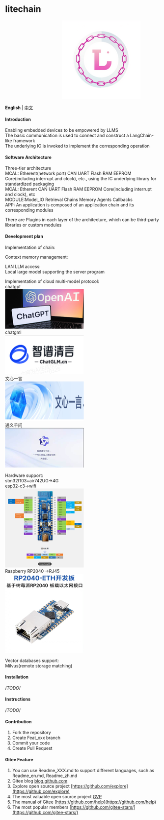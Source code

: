 # litechain

&nbsp;&nbsp;&nbsp;&nbsp;&nbsp;&nbsp;&nbsp;&nbsp;&nbsp;&nbsp;&nbsp;&nbsp;&nbsp;&nbsp;&nbsp;&nbsp;&nbsp;&nbsp;&nbsp;&nbsp;&nbsp;&nbsp;&nbsp;&nbsp;&nbsp;&nbsp;&nbsp;&nbsp;&nbsp;&nbsp;&nbsp;&nbsp;&nbsp;&nbsp;&nbsp;&nbsp;&nbsp;&nbsp;&nbsp;&nbsp;&nbsp;&nbsp;&nbsp;&nbsp;&nbsp;&nbsp;&nbsp;<img src="https://github.com/jinxinyang/litechain/raw/master/images/litechain.png" alt="litechain" width="256" height="256">

**English** | [中文](README_cn.md)  
#### Introduction  

Enabling embedded devices to be empowered by LLMS  
The basic communication is used to connect and construct a LangChain-like framework  
The underlying IO is invoked to implement the corresponding operation  


#### Software Architecture  
Three-tier architecture  
MCAL: Etherent(network port) CAN UART Flash RAM EEPROM Core(including interrupt and clock), etc., using the IC underlying library for standardized packaging  
MCAL: Etherent CAN UART Flash RAM EEPROM Core(including interrupt and clock), etc  
MODULE:Model_IO Retrieval Chains Memory Agents Callbacks  
APP: An application is composed of an application chain and its corresponding modules  

There are Plugins in each layer of the architecture, which can be third-party libraries or custom modules  

#### Development plan    

Implementation of chain:  

Context memory management:  

LAN LLM access:  
Local large model supporting the server program   

Implementation of cloud multi-model protocol:  
chatgpt  
<img src="https://github.com/jinxinyang/litechain/raw/master/images/chatgpt.png" alt="chatgpt" width="256" height="128">  
chatgml  
<img src="https://github.com/jinxinyang/litechain/raw/master/images/chatgml.png" alt="chatgpt" width="256" height="128">  
文心一言  
<img src="https://github.com/jinxinyang/litechain/raw/master/images/wenxinyiyan.png" alt="chatgpt" width="256" height="128">   
通义千问  
<img src="https://github.com/jinxinyang/litechain/raw/master/images/tongyiqianwan.png" alt="chatgpt" width="256" height="128">  


Hardware support:  
stm32f103+air742UG->4G  
esp32-c3->wifi  
<img src="https://github.com/jinxinyang/litechain/raw/master/images/esp32.png" alt="esp32 c3" width="256" height="256">  
Raspberry RP2040 ->RJ45   
<img src="https://github.com/jinxinyang/litechain/raw/master/images/RP2040.png" alt="RP2040" width="256" height="256">  

Vector databases support:  
Milvus(remote storage matching)  

#### Installation   
/*TODO*/

#### Instructions  
/*TODO*/

#### Contribution  

1.  Fork the repository  
2.  Create Feat_xxx branch  
3.  Commit your code  
4.  Create Pull Request  


#### Gitee Feature  

1.  You can use Readme\_XXX.md to support different languages, such as Readme\_en.md, Readme\_zh.md  
2.  Gitee blog [blog.github.com](https://blog.github.com)  
3.  Explore open source project [https://github.com/explore](https://github.com/explore)  
4.  The most valuable open source project [GVP](https://github.com/gvp)  
5.  The manual of Gitee [https://github.com/help](https://github.com/help)  
6.  The most popular members  [https://github.com/gitee-stars/](https://github.com/gitee-stars/)  
